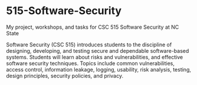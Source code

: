 # 515-Software-Security
My project, workshops, and tasks for CSC 515 Software Security at NC State

Software Security (CSC 515) introduces students to the discipline of designing, developing, and testing secure and dependable software-based systems. Students will learn about risks and vulnerabilities, and effective software security techniques. Topics include common vulnerabilities, access control, information leakage, logging, usability, risk analysis, testing, design principles, security policies, and privacy.
